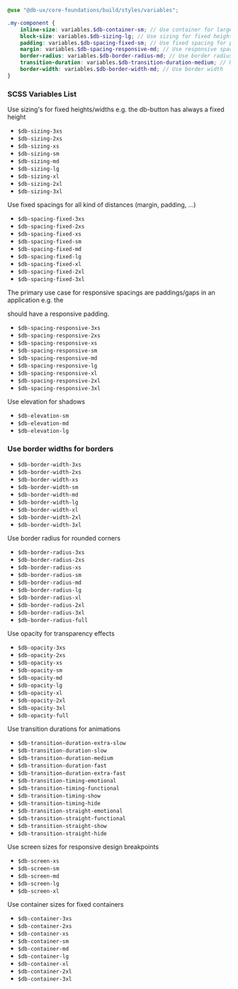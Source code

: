```scss
@use "@db-ux/core-foundations/build/styles/variables";

.my-component {
	inline-size: variables.$db-container-sm; // Use container for larger fixed widths
	block-size: variables.$db-sizing-lg; // Use sizing for fixed heights
	padding: variables.$db-spacing-fixed-sm; // Use fixed spacing for paddings
	margin: variables.$db-spacing-responsive-md; // Use responsive spacing for margins
	border-radius: variables.$db-border-radius-md; // Use border radius
	transition-duration: variables.$db-transition-duration-medium; // Use transition duration
	border-width: variables.$db-border-width-md; // Use border width
}
```

### SCSS Variables List

Use sizing's for fixed heights/widths e.g. the db-button has always a fixed height

- `$db-sizing-3xs`
- `$db-sizing-2xs`
- `$db-sizing-xs`
- `$db-sizing-sm`
- `$db-sizing-md`
- `$db-sizing-lg`
- `$db-sizing-xl`
- `$db-sizing-2xl`
- `$db-sizing-3xl`

Use fixed spacings for all kind of distances (margin, padding, ...)

- `$db-spacing-fixed-3xs`
- `$db-spacing-fixed-2xs`
- `$db-spacing-fixed-xs`
- `$db-spacing-fixed-sm`
- `$db-spacing-fixed-md`
- `$db-spacing-fixed-lg`
- `$db-spacing-fixed-xl`
- `$db-spacing-fixed-2xl`
- `$db-spacing-fixed-3xl`

The primary use case for responsive spacings are paddings/gaps in an application e.g. the <main> should have a responsive padding.

- `$db-spacing-responsive-3xs`
- `$db-spacing-responsive-2xs`
- `$db-spacing-responsive-xs`
- `$db-spacing-responsive-sm`
- `$db-spacing-responsive-md`
- `$db-spacing-responsive-lg`
- `$db-spacing-responsive-xl`
- `$db-spacing-responsive-2xl`
- `$db-spacing-responsive-3xl`

Use elevation for shadows

- `$db-elevation-sm`
- `$db-elevation-md`
- `$db-elevation-lg`

### Use border widths for borders

- `$db-border-width-3xs`
- `$db-border-width-2xs`
- `$db-border-width-xs`
- `$db-border-width-sm`
- `$db-border-width-md`
- `$db-border-width-lg`
- `$db-border-width-xl`
- `$db-border-width-2xl`
- `$db-border-width-3xl`

Use border radius for rounded corners

- `$db-border-radius-3xs`
- `$db-border-radius-2xs`
- `$db-border-radius-xs`
- `$db-border-radius-sm`
- `$db-border-radius-md`
- `$db-border-radius-lg`
- `$db-border-radius-xl`
- `$db-border-radius-2xl`
- `$db-border-radius-3xl`
- `$db-border-radius-full`

Use opacity for transparency effects

- `$db-opacity-3xs`
- `$db-opacity-2xs`
- `$db-opacity-xs`
- `$db-opacity-sm`
- `$db-opacity-md`
- `$db-opacity-lg`
- `$db-opacity-xl`
- `$db-opacity-2xl`
- `$db-opacity-3xl`
- `$db-opacity-full`

Use transition durations for animations

- `$db-transition-duration-extra-slow`
- `$db-transition-duration-slow`
- `$db-transition-duration-medium`
- `$db-transition-duration-fast`
- `$db-transition-duration-extra-fast`
- `$db-transition-timing-emotional`
- `$db-transition-timing-functional`
- `$db-transition-timing-show`
- `$db-transition-timing-hide`
- `$db-transition-straight-emotional`
- `$db-transition-straight-functional`
- `$db-transition-straight-show`
- `$db-transition-straight-hide`

Use screen sizes for responsive design breakpoints

- `$db-screen-xs`
- `$db-screen-sm`
- `$db-screen-md`
- `$db-screen-lg`
- `$db-screen-xl`

Use container sizes for fixed containers

- `$db-container-3xs`
- `$db-container-2xs`
- `$db-container-xs`
- `$db-container-sm`
- `$db-container-md`
- `$db-container-lg`
- `$db-container-xl`
- `$db-container-2xl`
- `$db-container-3xl`
